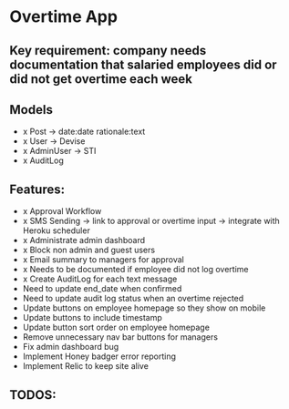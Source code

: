 # Overtime App

## Key requirement: company needs documentation that salaried employees did or did not get overtime each week

## Models
- x Post -> date:date rationale:text
- x User -> Devise
- x AdminUser -> STI
- x AuditLog

## Features:
- x Approval Workflow
- x SMS Sending -> link to approval or overtime input -> integrate with Heroku scheduler
- x Administrate admin dashboard
- x Block non admin and guest users
- x Email summary to managers for approval
- x Needs to be documented if employee did not log overtime
- x Create AuditLog for each text message
- Need to update end_date when confirmed
- Need to update audit log status when an overtime rejected
- Update buttons on employee homepage so they show on mobile
- Update buttons to include timestamp
- Update button sort order on employee homepage
- Remove unnecessary nav bar buttons for managers
- Fix admin dashboard bug
- Implement Honey badger error reporting
- Implement Relic to keep site alive
## TODOS:
